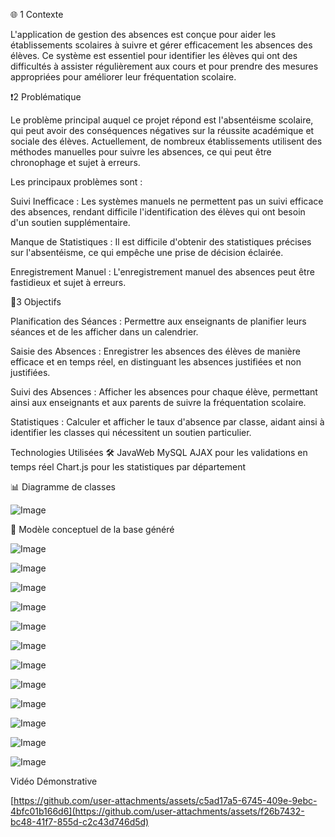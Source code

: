  🌐 1 Contexte

L'application de gestion des absences est conçue pour aider les établissements scolaires à suivre et gérer efficacement les absences des élèves. Ce système est essentiel pour identifier les élèves qui ont des difficultés à assister régulièrement aux cours et pour prendre des mesures appropriées pour améliorer leur fréquentation scolaire.

 ❗️2 Problématique

Le problème principal auquel ce projet répond est l'absentéisme scolaire, qui peut avoir des conséquences négatives sur la réussite académique et sociale des élèves. Actuellement, de nombreux établissements utilisent des méthodes manuelles pour suivre les absences, ce qui peut être chronophage et sujet à erreurs.

Les principaux problèmes sont :

Suivi Inefficace : Les systèmes manuels ne permettent pas un suivi efficace des absences, rendant difficile l'identification des élèves qui ont besoin d'un soutien supplémentaire.

Manque de Statistiques : Il est difficile d'obtenir des statistiques précises sur l'absentéisme, ce qui empêche une prise de décision éclairée.

Enregistrement Manuel : L'enregistrement manuel des absences peut être fastidieux et sujet à erreurs.

 🎯3 Objectifs

Planification des Séances : Permettre aux enseignants de planifier leurs séances et de les afficher dans un calendrier.

Saisie des Absences : Enregistrer les absences des élèves de manière efficace et en temps réel, en distinguant les absences justifiées et non justifiées.

Suivi des Absences : Afficher les absences pour chaque élève, permettant ainsi aux enseignants et aux parents de suivre la fréquentation scolaire.

Statistiques : Calculer et afficher le taux d'absence par classe, aidant ainsi à identifier les classes qui nécessitent un soutien particulier.


Technologies Utilisées 🛠
JavaWeb 
MySQL
AJAX pour les validations en temps réel
Chart.js pour les statistiques par département

📊 Diagramme de classes

![Image](https://github.com/user-attachments/assets/1b105b0d-dbe6-4d5c-b874-d9a1d1ee4899)

🎯 Modèle conceptuel de la base généré

![Image](https://github.com/user-attachments/assets/24883e31-0746-4194-834b-5e24402c2333)

![Image](https://github.com/user-attachments/assets/3e910850-e08b-4498-877f-7efa79211249)

![Image](https://github.com/user-attachments/assets/156c3f1a-fcc4-4724-b2b5-341abe2c083d)

![Image](https://github.com/user-attachments/assets/0dc2702f-3b3f-45f2-9b53-2bae0a655d7c)

![Image](https://github.com/user-attachments/assets/93775333-599b-4f6b-9348-09e093991e2a)

![Image](https://github.com/user-attachments/assets/c4d237c2-4fad-4220-92be-9294447d1790)

![Image](https://github.com/user-attachments/assets/50e78678-8820-41a0-afa5-6b56d1e0fea3)

![Image](https://github.com/user-attachments/assets/53bbe4c6-b452-4fd4-9a1e-be9ef36ecbf4)

![Image](https://github.com/user-attachments/assets/5015f949-27db-45c7-9b4c-a3070237c498)

![Image](https://github.com/user-attachments/assets/4b8d6d67-abbb-440a-9f5f-1f80a909e01e)

![Image](https://github.com/user-attachments/assets/3b024bf0-07eb-4f73-9f08-74c8ae9b8a94)

![Image](https://github.com/user-attachments/assets/da0d9cbf-e523-470c-9f86-24a5bdbba0ec)


Vidéo Démonstrative



[https://github.com/user-attachments/assets/c5ad17a5-6745-409e-9ebc-4bfc01b166d6](https://github.com/user-attachments/assets/f26b7432-bc48-41f7-855d-c2c43d746d5d)

